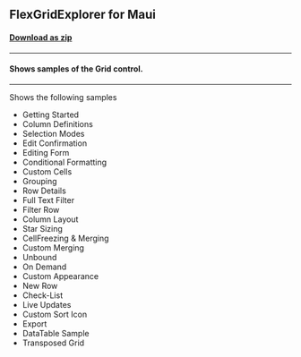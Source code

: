 ## FlexGridExplorer for Maui
#### [Download as zip](https://grapecity.github.io/DownGit/#/home?url=https://github.com/GrapeCity/ComponentOne-MAUI-Samples/tree/master/NET_6/MAUI/Grid/FlexGridExplorer)
____
#### Shows samples of the Grid control.
____
Shows the following samples


* Getting Started
* Column Definitions
* Selection Modes
* Edit Confirmation
* Editing Form
* Conditional Formatting
* Custom Cells
* Grouping
* Row Details
* Full Text Filter
* Filter Row
* Column Layout
* Star Sizing
* CellFreezing & Merging
* Custom Merging
* Unbound
* On Demand
* Custom Appearance
* New Row
* Check-List
* Live Updates
* Custom Sort Icon
* Export
* DataTable Sample
* Transposed Grid
